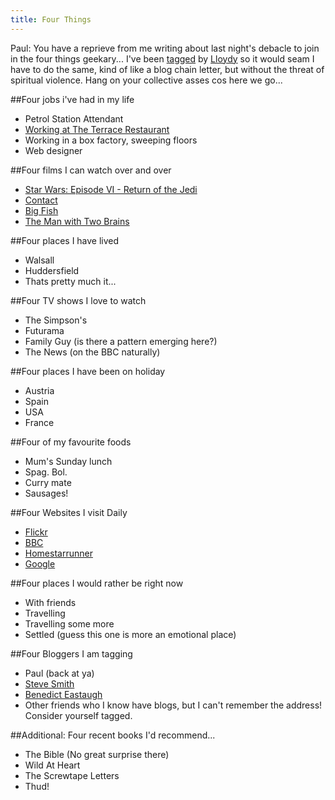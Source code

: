 ```yaml
---
title: Four Things
---
```

Paul: You have a reprieve from me writing about last night's debacle to join in the four things geekary... I've been [tagged](http://www.lloydyweb.org/blog/2006/01/four_things.php) by [Lloydy](http://www.lloydyweb.org) so it would seam I have to do the same, kind of like a blog chain letter, but without the threat of spiritual violence. Hang on your collective asses cos here we go... 

##Four jobs i've had in my life

- Petrol Station Attendant
- [Working at The Terrace Restaurant](http://brownhillsbob.com/2014/02/12/the-terrace-restaurant-closes-down/)
- Working in a box factory, sweeping floors
- Web designer

##Four films I can watch over and over

- [Star Wars: Episode VI - Return of the Jedi](http://www.imdb.com/title/tt0086190/)
- [Contact](http://www.imdb.com/title/tt0118884/)
- [Big Fish](http://www.imdb.com/title/tt0319061/)
- [The Man with Two Brains](http://www.imdb.com/title/tt0085894/)

##Four places I have lived

- Walsall
- Huddersfield
- Thats pretty much it...

##Four TV shows I love to watch

- The Simpson's
- Futurama
- Family Guy (is there a pattern emerging here?)
- The News (on the BBC naturally)

##Four places I have been on holiday

- Austria
- Spain
- USA
- France

##Four of my favourite foods

- Mum's Sunday lunch
- Spag. Bol.
- Curry mate
- Sausages!

##Four Websites I visit Daily

- [Flickr](http://www.flickr.com)
- [BBC](http://www.bbc.co.uk)
- [Homestarrunner](http://www.homestarrunner.com)
- [Google](http://www.google.co.uk)

##Four places I would rather be right now

- With friends
- Travelling
- Travelling some more
- Settled (guess this one is more an emotional place)

##Four Bloggers I am tagging

- Paul (back at ya)
- [Steve Smith](http://orderedlist.com/)
- [Benedict Eastaugh](http://www.ionfish.co.uk/)
- Other friends who I know have blogs, but I can't remember the address! Consider yourself tagged.

##Additional: Four recent books I'd recommend...

- The Bible (No great surprise there)
- Wild At Heart
- The Screwtape Letters
- Thud!